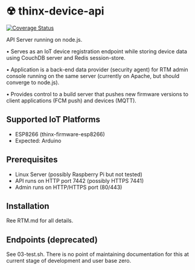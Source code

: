 # ☢ thinx-device-api

[![Coverage Status](https://coveralls.io/repos/github/suculent/thinx-firmware-esp8266/badge.svg?branch=master)](https://coveralls.io/github/suculent/thinx-firmware-esp8266?branch=master)

API Server running on node.js.

• Serves as an IoT device registration endpoint while storing device data using CouchDB server and Redis session-store.

• Application is a back-end data provider (security agent) for RTM admin console running on the same server (currently on Apache, but should converge to node.js).

• Provides control to a build server that pushes new firmware versions to client applications (FCM push) and devices (MQTT).

## Supported IoT Platforms

* ESP8266 (thinx-firmware-esp8266)
* Expected: Arduino

## Prerequisites

* Linux Server (possibly Raspberry Pi but not tested)
* API runs on HTTP port 7442 (possibly HTTPS 7441)
* Admin runs on HTTP/HTTPS port (80/443)

## Installation

Ree RTM.md for all details.

## Endpoints (deprecated)

See 03-test.sh. There is no point of maintaining documentation for this at current stage of development and user base zero.
